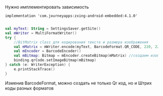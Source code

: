 Нужно имплементировать зависимость

```Gradle 
implementation 'com.journeyapps:zxing-android-embedded:4.1.0'
```

``` Kotlin

val myText: String = SettingsSaver.getSite()  
val mWriter = MultiFormatWriter()  
try {  
    //BitMatrix class для кодирования текста и размера изображения
    val mMatrix = mWriter.encode(myText, BarcodeFormat.QR_CODE, 220, 220)  
    val mEncoder = BarcodeEncoder()  
    val mBitmap: Bitmap = mEncoder.createBitmap(mMatrix) //создаем изображение  
    binding.qrCode.setImageBitmap(mBitmap)   
} catch (e: WriterException) {  
    e.printStackTrace()  
}
```


Изменив BarcodeFormat, можно создать не только Qr код, но и Штрих коды разных форматов